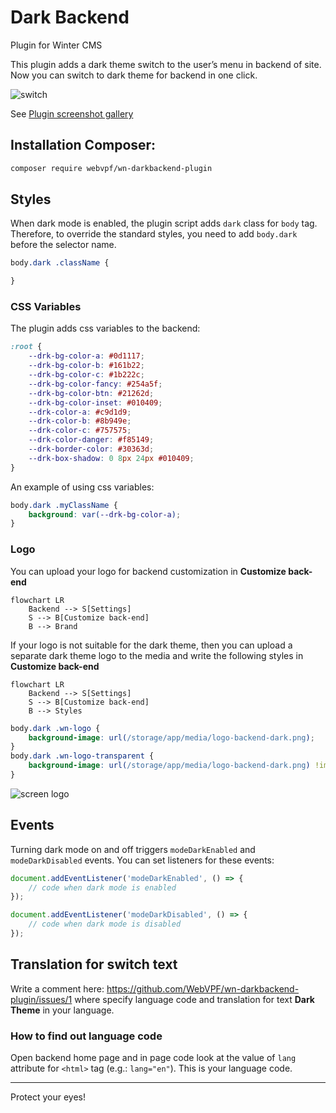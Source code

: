 # Dark Backend

Plugin for Winter CMS

This plugin adds a dark theme switch to the user’s menu in backend of site. Now you can switch to dark theme for backend in one click.

![switch](https://user-images.githubusercontent.com/61043464/145829071-8ca9fd28-7928-49a6-8ccc-f45b08467102.jpg)

See [Plugin screenshot gallery](https://github.com/WebVPF/wn-darkbackend-plugin/issues/6)

## Installation Сomposer:

```bash
composer require webvpf/wn-darkbackend-plugin
```

## Styles

When dark mode is enabled, the plugin script adds `dark` class for `body` tag. Therefore, to override the standard styles, you need to add `body.dark` before the selector name.

```css
body.dark .className {

}
```

### CSS Variables

The plugin adds css variables to the backend:

```css
:root {
    --drk-bg-color-a: #0d1117;
    --drk-bg-color-b: #161b22;
    --drk-bg-color-c: #1b222c;
    --drk-bg-color-fancy: #254a5f;
    --drk-bg-color-btn: #21262d;
    --drk-bg-color-inset: #010409;
    --drk-color-a: #c9d1d9;
    --drk-color-b: #8b949e;
    --drk-color-c: #757575;
    --drk-color-danger: #f85149;
    --drk-border-color: #30363d;
    --drk-box-shadow: 0 8px 24px #010409;
}
```

An example of using css variables:

```css
body.dark .myClassName {
    background: var(--drk-bg-color-a);
}
```

### Logo

You can upload your logo for backend customization in **Customize back-end**

```mermaid
flowchart LR
    Backend --> S[Settings]
    S --> B[Customize back-end]
    B --> Brand
```

If your logo is not suitable for the dark theme, then you can upload a separate dark theme logo to the media and write the following styles in **Customize back-end**

```mermaid
flowchart LR
    Backend --> S[Settings]
    S --> B[Customize back-end]
    B --> Styles
```

```css
body.dark .wn-logo {
    background-image: url(/storage/app/media/logo-backend-dark.png);
}
body.dark .wn-logo-transparent {
    background-image: url(/storage/app/media/logo-backend-dark.png) !important;
}
```

![screen logo](https://user-images.githubusercontent.com/61043464/211161041-750dd82d-52ea-49a5-a96d-d8cfbbd43acc.jpg)

## Events

Turning dark mode on and off triggers `modeDarkEnabled` and `modeDarkDisabled` events. You can set listeners for these events:

```js
document.addEventListener('modeDarkEnabled', () => {
    // code when dark mode is enabled
});

document.addEventListener('modeDarkDisabled', () => {
    // code when dark mode is disabled
});
```

## Translation for switch text

Write a comment here: https://github.com/WebVPF/wn-darkbackend-plugin/issues/1 where specify language code and translation for text **Dark Theme** in your language.

### How to find out language code

Open backend home page and in page code look at the value of `lang` attribute for `<html>` tag (e.g.: `lang="en"`). This is your language code.

---

Protect your eyes!
